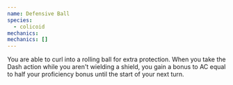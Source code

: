 ```yaml
---
name: Defensive Ball
species:
  - colicoid
mechanics:
mechanics: []
---
```

You are able to curl into a rolling ball for extra protection. When you take the Dash action while you aren't wielding a shield, you gain a bonus to AC equal to half your proficiency bonus until the start of your next turn.
